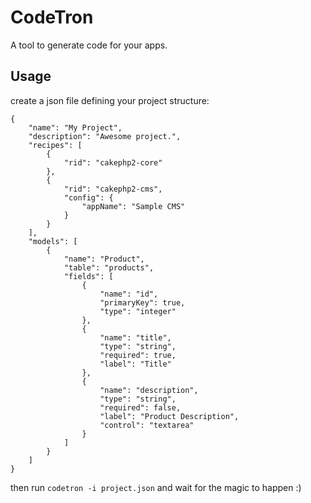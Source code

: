 # CodeTron

A tool to generate code for your apps.


## Usage

create a json file defining your project structure:

```
{
    "name": "My Project",
    "description": "Awesome project.",
    "recipes": [
        {
            "rid": "cakephp2-core"
        },
        {
            "rid": "cakephp2-cms",
            "config": {
                "appName": "Sample CMS"
            }
        }
    ],
    "models": [
        {
            "name": "Product",
            "table": "products",
            "fields": [
                {
                    "name": "id",
                    "primaryKey": true,
                    "type": "integer"
                },
                {
                    "name": "title",
                    "type": "string",
                    "required": true,
                    "label": "Title"
                },
                {
                    "name": "description",
                    "type": "string",
                    "required": false,
                    "label": "Product Description",
                    "control": "textarea"
                }
            ]
        }
    ]
}
```


then run `codetron -i project.json` and wait for the magic to happen :)
